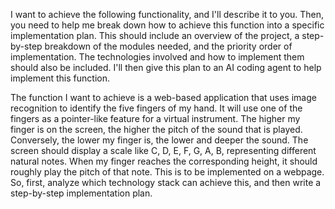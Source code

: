 I want to achieve the following functionality, and I'll describe it to you. Then, you need to help me break down how to achieve this function into a specific implementation plan. This should include an overview of the project, a step-by-step breakdown of the modules needed, and the priority order of implementation. The technologies involved and how to implement them should also be included. I'll then give this plan to an AI coding agent to help implement this function.

The function I want to achieve is a web-based application that uses image recognition to identify the five fingers of my hand. It will use one of the fingers as a pointer-like feature for a virtual instrument. The higher my finger is on the screen, the higher the pitch of the sound that is played. Conversely, the lower my finger is, the lower and deeper the sound. The screen should display a scale like C, D, E, F, G, A, B, representing different natural notes. When my finger reaches the corresponding height, it should roughly play the pitch of that note. This is to be implemented on a webpage. So, first, analyze which technology stack can achieve this, and then write a step-by-step implementation plan.

